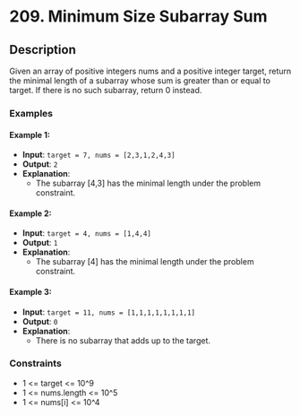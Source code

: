# 209. Minimum Size Subarray Sum

## Description

Given an array of positive integers nums and a positive integer target, return the minimal length of a 
subarray
 whose sum is greater than or equal to target. If there is no such subarray, return 0 instead.

### Examples

#### Example 1:
- **Input**: `target = 7, nums = [2,3,1,2,4,3]`
- **Output**: `2`
- **Explanation**:
  - The subarray [4,3] has the minimal length under the problem constraint.

#### Example 2:
- **Input**: `target = 4, nums = [1,4,4]`
- **Output**: `1`
- **Explanation**:
  - The subarray [4] has the minimal length under the problem constraint.

#### Example 3:
- **Input**: `target = 11, nums = [1,1,1,1,1,1,1,1]`
- **Output**: `0`
- **Explanation**:
  - There is no subarray that adds up to the target.

### Constraints

- 1 <= target <= 10^9
- 1 <= nums.length <= 10^5
- 1 <= nums[i] <= 10^4
